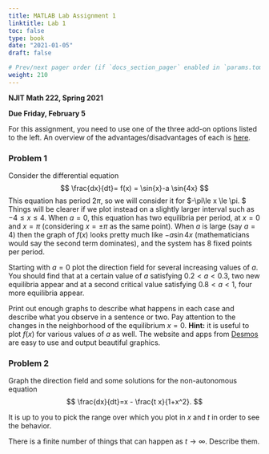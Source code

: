 ```yaml
---
title: MATLAB Lab Assignment 1
linktitle: Lab 1
toc: false
type: book
date: "2021-01-05"
draft: false

# Prev/next pager order (if `docs_section_pager` enabled in `params.toml`)
weight: 210
---
```


__NJIT Math 222, Spring 2021__

__Due Friday, February 5__

For this assignment, you need to use one of the three add-on options listed to the left. An overview of the advantages/disadvantages of each is [here](../../matlabinformation).

### Problem 1

Consider the differential equation
$$
\frac{dx}{dt}= f(x) = \sin{x}-a \sin{4x}
$$
This equation has period  $2\pi$, so we will consider it for $-\pi\le x \le \pi. $ Things will be clearer if we plot instead on a slightly larger interval such as $-4\le x \le 4$. When $a=0$, this equation has two equilibria per period, at $x=0$ and $x=\pi$ (considering $x=\pm\pi$ as the same point). When $a$ is large (say $a=4$) then the  graph of $f(x)$ looks pretty much like $-a\sin{4x}$ (mathematicians would say the second term dominates), and the system has 8 fixed points per period.

Starting with $a=0$ plot the direction field for several increasing values of $a$. You should find that at a certain value of $a$ satisfying  $0.2<a<0.3$, two new equilibria appear and at a second critical value satisfying $0.8<a<1$, four more equilibria appear. 

Print out enough graphs to describe what happens in each case and describe what you observe in a sentence or two. Pay attention to the changes in the neighborhood of the equilibrium $x=0$. **Hint:** it is useful to plot $f(x)$ for various values of $a$ as well. The website and apps from [Desmos](https://www.desmos.com) are easy to use and output beautiful graphics.

### Problem 2

Graph the direction field and some solutions for the non-autonomous equation
$$
\frac{dx}{dt}=x - \frac{t x}{1+x^2}.
$$

It is up to you to pick the range over which you plot in $x$ and $t$ in order to see the behavior.

There is a finite number of things that can happen as $t\to\infty$. Describe them.

